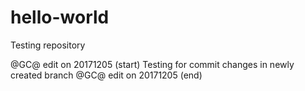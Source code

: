 # hello-world
Testing repository

@GC@ edit on 20171205 (start)
Testing for commit changes in newly created branch
@GC@ edit on 20171205 (end)
